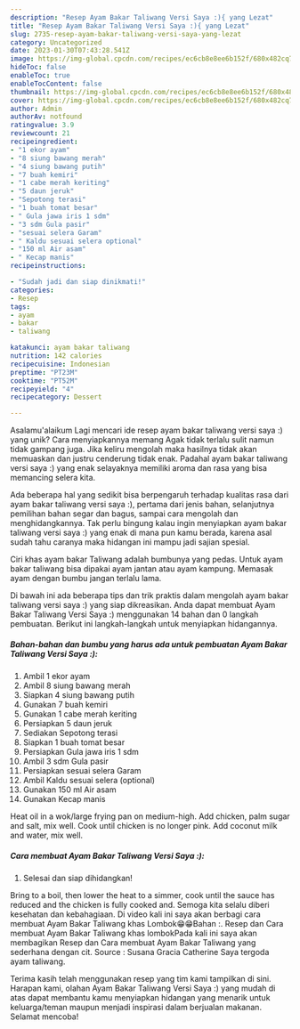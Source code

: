 ```yaml
---
description: "Resep Ayam Bakar Taliwang Versi Saya :){ yang Lezat"
title: "Resep Ayam Bakar Taliwang Versi Saya :){ yang Lezat"
slug: 2735-resep-ayam-bakar-taliwang-versi-saya-yang-lezat
category: Uncategorized
date: 2023-01-30T07:43:28.541Z
image: https://img-global.cpcdn.com/recipes/ec6cb8e8ee6b152f/680x482cq70/ayam-bakar-taliwang-versi-saya-foto-resep-utama.jpg
hideToc: false
enableToc: true
enableTocContent: false
thumbnail: https://img-global.cpcdn.com/recipes/ec6cb8e8ee6b152f/680x482cq70/ayam-bakar-taliwang-versi-saya-foto-resep-utama.jpg
cover: https://img-global.cpcdn.com/recipes/ec6cb8e8ee6b152f/680x482cq70/ayam-bakar-taliwang-versi-saya-foto-resep-utama.jpg
author: Admin
authorAv: notfound
ratingvalue: 3.9
reviewcount: 21
recipeingredient:
- "1 ekor ayam"
- "8 siung bawang merah"
- "4 siung bawang putih"
- "7 buah kemiri"
- "1 cabe merah keriting"
- "5 daun jeruk"
- "Sepotong terasi"
- "1 buah tomat besar"
- " Gula jawa iris 1 sdm"
- "3 sdm Gula pasir"
- "sesuai selera Garam"
- " Kaldu sesuai selera optional"
- "150 ml Air asam"
- " Kecap manis"
recipeinstructions:

- "Sudah jadi dan siap dinikmati!"
categories:
- Resep
tags:
- ayam
- bakar
- taliwang

katakunci: ayam bakar taliwang 
nutrition: 142 calories
recipecuisine: Indonesian
preptime: "PT23M"
cooktime: "PT52M"
recipeyield: "4"
recipecategory: Dessert

---
```



Asalamu'alaikum Lagi mencari ide resep ayam bakar taliwang versi saya :) yang unik? Cara menyiapkannya memang Agak tidak terlalu sulit namun tidak gampang juga. Jika keliru mengolah maka hasilnya tidak akan memuaskan dan justru cenderung tidak enak. Padahal ayam bakar taliwang versi saya :) yang enak selayaknya memiliki aroma dan rasa yang bisa memancing selera kita.


Ada beberapa hal yang sedikit bisa berpengaruh terhadap kualitas rasa dari ayam bakar taliwang versi saya :), pertama dari jenis bahan, selanjutnya pemilihan bahan segar dan bagus, sampai cara mengolah dan menghidangkannya. Tak perlu bingung kalau ingin menyiapkan ayam bakar taliwang versi saya :) yang enak di mana pun kamu berada, karena asal sudah tahu caranya maka hidangan ini mampu jadi sajian spesial.

Ciri khas ayam bakar Taliwang adalah bumbunya yang pedas. Untuk ayam bakar taliwang bisa dipakai ayam jantan atau ayam kampung. Memasak ayam dengan bumbu jangan terlalu lama.


Di bawah ini ada beberapa tips dan trik praktis dalam mengolah ayam bakar taliwang versi saya :) yang siap dikreasikan. Anda dapat membuat Ayam Bakar Taliwang Versi Saya :) menggunakan 14 bahan dan 0 langkah pembuatan. Berikut ini langkah-langkah untuk menyiapkan hidangannya.

<!--inarticleads1-->

##### Bahan-bahan dan bumbu yang harus ada untuk pembuatan Ayam Bakar Taliwang Versi Saya :):

1. Ambil 1 ekor ayam
1. Ambil 8 siung bawang merah
1. Siapkan 4 siung bawang putih
1. Gunakan 7 buah kemiri
1. Gunakan 1 cabe merah keriting
1. Persiapkan 5 daun jeruk
1. Sediakan Sepotong terasi
1. Siapkan 1 buah tomat besar
1. Persiapkan  Gula jawa iris 1 sdm
1. Ambil 3 sdm Gula pasir
1. Persiapkan sesuai selera Garam
1. Ambil  Kaldu sesuai selera (optional)
1. Gunakan 150 ml Air asam
1. Gunakan  Kecap manis


Heat oil in a wok/large frying pan on medium-high. Add chicken, palm sugar and salt, mix well. Cook until chicken is no longer pink. Add coconut milk and water, mix well. 

<!--inarticleads2-->

##### Cara membuat Ayam Bakar Taliwang Versi Saya :):


1. Selesai dan siap dihidangkan!

Bring to a boil, then lower the heat to a simmer, cook until the sauce has reduced and the chicken is fully cooked and. Semoga kita selalu diberi kesehatan dan kebahagiaan. Di video kali ini saya akan berbagi cara membuat Ayam Bakar Taliwang khas Lombok😁😁Bahan :. Resep dan Cara membuat Ayam Bakar Taliwang khas lombokPada kali ini saya akan membagikan Resep dan Cara membuat Ayam Bakar Taliwang yang sederhana dengan cit. Source : Susana Gracia Catherine Saya tergoda ayam taliwang. 

Terima kasih telah menggunakan resep yang tim kami tampilkan di sini. Harapan kami, olahan Ayam Bakar Taliwang Versi Saya :) yang mudah di atas dapat membantu kamu menyiapkan hidangan yang menarik untuk keluarga/teman maupun menjadi inspirasi dalam berjualan makanan. Selamat mencoba!
